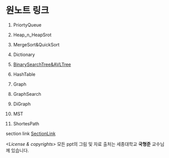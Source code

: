 # 원노트 링크
1. PriortyQueue

2. Heap_n_HeapSrot

3. MergeSort&QuickSort

4. Dictionary

5. <A href = "https://sejonguniversity-my.sharepoint.com/:o:/g/personal/namils147_sju_ac_kr/EuuW3WYf8t1OhPp95WxvNEsB_SnVmYQFicJJac2VC8J1VQ?e=SFoLnh" target = blank>BinarySearchTree&AVLTree</A>
6. HashTable

7. Graph

8. GraphSearch

9. DiGraph

10. MST

11. ShortesPath

section link <A href = "https://sejonguniversity-my.sharepoint.com/personal/namils147_sju_ac_kr/_layouts/OneNote.aspx?id=%2Fpersonal%2Fnamils147_sju_ac_kr%2FDocuments%2Fipad&wd=target%28%EC%95%8C%EA%B3%A0%EB%A6%AC%EC%A6%98.one%7CAC3DF134-8C21-F245-9834-495FD4148012%2F%29
onenote:https://sejonguniversity-my.sharepoint.com/personal/namils147_sju_ac_kr/Documents/ipad/알고리즘.one#section-id={AC3DF134-8C21-F245-9834-495FD4148012}&end" target = black>SectionLink</A>

*\<License & copyrights\>*
모든 ppt의 그림 및 자료 출처는 세종대학교 **국형준** 교수님께 있습니다.
